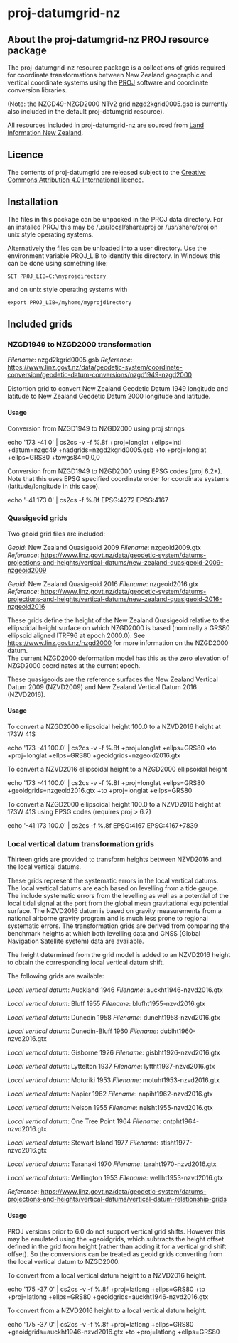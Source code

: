 # proj-datumgrid-nz

## About the proj-datumgrid-nz PROJ resource package

The proj-datumgrid-nz resource package is a collections of grids
required for coordinate transformations between New Zealand geographic 
and vertical coordinate systems using the [PROJ] software and coordinate
conversion libraries.

(Note: the NZGD49-NZGD2000 NTv2 grid nzgd2kgrid0005.gsb is currently
also included in the default proj-datumgrid resource).

All resources included in proj-datumgrid-nz are sourced from
[Land Information New Zealand].

## Licence

The contents of proj-datumgrid are released subject to the
[Creative Commons Attribution 4.0 International licence].


## Installation

The files in this package can be unpacked in the PROJ data directory.
For an installed PROJ this may be /usr/local/share/proj or /usr/share/proj
on unix style operating systems.

Alternatively the files can be unloaded into a user directory. Use the environment 
variable PROJ_LIB to identify this directory.  In Windows this can be done using
something like:

    SET PROJ_LIB=C:\myprojdirectory

and on unix style operating systems with

    export PROJ_LIB=/myhome/myprojdirectory

## Included grids

### NZGD1949 to NZGD2000 transformation 

*Filename*: nzgd2kgrid0005.gsb
*Reference*: https://www.linz.govt.nz/data/geodetic-system/coordinate-conversion/geodetic-datum-conversions/nzgd1949-nzgd2000

Distortion grid to convert New Zealand Geodetic Datum 1949 longitude and latitude 
to New Zealand Geodetic Datum 2000 longitude and latitude. 

#### Usage

Conversion from NZGD1949 to NZGD2000 using proj strings
  
  echo '173 -41 0' | cs2cs -v -f %.8f +proj=longlat +ellps=intl +datum=nzgd49 +nadgrids=nzgd2kgrid0005.gsb +to +proj=longlat +ellps=GRS80 +towgs84=0,0,0 

Conversion from NZGD1949 to NZGD2000 using EPSG codes (proj 6.2+).  Note that this uses 
EPSG specified coordinate order for coordinate systems (latitude/longitude in this case).

  echo '-41 173 0' | cs2cs -f %.8f EPSG:4272 EPSG:4167

### Quasigeoid grids

Two geoid grid files are included:

*Geoid*: New Zealand Quasigeoid 2009
*Filename*: nzgeoid2009.gtx
*Reference*: https://www.linz.govt.nz/data/geodetic-system/datums-projections-and-heights/vertical-datums/new-zealand-quasigeoid-2009-nzgeoid2009

*Geoid*: New Zealand Quasigeoid 2016
*Filename*: nzgeoid2016.gtx
*Reference*: https://www.linz.govt.nz/data/geodetic-system/datums-projections-and-heights/vertical-datums/new-zealand-quasigeoid-2016-nzgeoid2016

These grids define the height of the New Zealand Quasigeoid relative to the ellipsoidal height surface on which NZGD2000 is based (nominally a GRS80 ellipsoid aligned ITRF96 at epoch 2000.0). See https://www.linz.govt.nz/nzgd2000 for more information on the NZGD2000 datum.  
The current NZGD2000 deformation model has this as the zero elevation of NZGD2000 coordinates
at the current epoch.  

These quasigeoids are the reference surfaces the New Zealand Vertical Datum 2009 (NZVD2009) and New Zealand Vertical Datum 2016 (NZVD2016).  

#### Usage

To convert a NZGD2000 ellipsoidal height 100.0 to a NZVD2016 height at 173W 41S

   echo '173 -41 100.0' | cs2cs -v -f %.8f +proj=longlat +ellps=GRS80 +to +proj=longlat +ellps=GRS80 +geoidgrids=nzgeoid2016.gtx

To convert a NZVD2016 ellipsoidal height to a NZGD2000 ellipsoidal height

   echo '173 -41 100.0' | cs2cs -v -f %.8f +proj=longlat +ellps=GRS80 +geoidgrids=nzgeoid2016.gtx +to +proj=longlat +ellps=GRS80

To convert a NZGD2000 ellipsoidal height 100.0 to a NZVD2016 height at 173W 41S using EPSG codes (requires proj > 6.2)

   echo '-41 173 100.0' | cs2cs -f %.8f EPSG:4167 EPSG:4167+7839


### Local vertical datum transformation grids

Thirteen grids are provided to transform heights between NZVD2016 and the local vertical datums.  

These grids represent the systematic errors in the local vertical datums. 
The local vertical datums are each based on levelling from a tide gauge.  The include systematic errors from the levelling as well as a potential of the local tidal signal at the port from the global mean gravitational equipotential surface.  The NZVD2016 datum is based on gravity measurements from a national airborne gravity program and is much less prone to 
regional systematic errors.  The transformation grids are derived from comparing the benchmark heights at which both levelling data and GNSS (Global Navigation Satellite system) data are available.  

The height determined from the grid model is added to an NZVD2016 height to obtain
the corresponding local vertical datum shift.

The following grids are available:

*Local vertical datum*: Auckland 1946
*Filename*: auckht1946-nzvd2016.gtx

*Local vertical datum*: Bluff 1955
*Filename*: blufht1955-nzvd2016.gtx

*Local vertical datum*: Dunedin 1958
*Filename*: duneht1958-nzvd2016.gtx

*Local vertical datum*: Dunedin-Bluff 1960
*Filename*: dublht1960-nzvd2016.gtx

*Local vertical datum*: Gisborne 1926
*Filename*: gisbht1926-nzvd2016.gtx

*Local vertical datum*: Lyttelton 1937
*Filename*: lyttht1937-nzvd2016.gtx

*Local vertical datum*: Moturiki 1953
*Filename*: motuht1953-nzvd2016.gtx

*Local vertical datum*: Napier 1962
*Filename*: napiht1962-nzvd2016.gtx

*Local vertical datum*: Nelson 1955
*Filename*: nelsht1955-nzvd2016.gtx

*Local vertical datum*: One Tree Point 1964
*Filename*: ontpht1964-nzvd2016.gtx

*Local vertical datum*: Stewart Island 1977
*Filename*: stisht1977-nzvd2016.gtx

*Local vertical datum*: Taranaki 1970
*Filename*: taraht1970-nzvd2016.gtx

*Local vertical datum*: Wellington 1953
*Filename*: wellht1953-nzvd2016.gtx

*Reference*: https://www.linz.govt.nz/data/geodetic-system/datums-projections-and-heights/vertical-datums/vertical-datum-relationship-grids

#### Usage

PROJ versions prior to 6.0 do not support vertical grid shifts.  However this may be 
emulated using the +geoidgrids, which subtracts the height offset defined in the grid
from height (rather than adding it for a vertical grid shift offset).  So the conversions
can be treated as geoid grids converting from the local vertical datum to NZGD2000.

To convert from a local vertical datum height to a NZVD2016 height.

   echo '175 -37 0' | cs2cs -v -f %.8f +proj=latlong +ellps=GRS80 +to +proj=latlong +ellps=GRS80 +geoidgrids=auckht1946-nzvd2016.gtx

To convert from a NZVD2016 height to a local vertical datum height.

   echo '175 -37 0' | cs2cs -v -f %.8f +proj=latlong +ellps=GRS80 +geoidgrids=auckht1946-nzvd2016.gtx +to +proj=latlong +ellps=GRS80 

[PROJ]: https://proj.org
[Land Information New Zealand]: https://www.linz.govt.nz
[Creative Commons Attribution 4.0 International licence]: https://data.linz.govt.nz/license/attribution-4-0-international/
